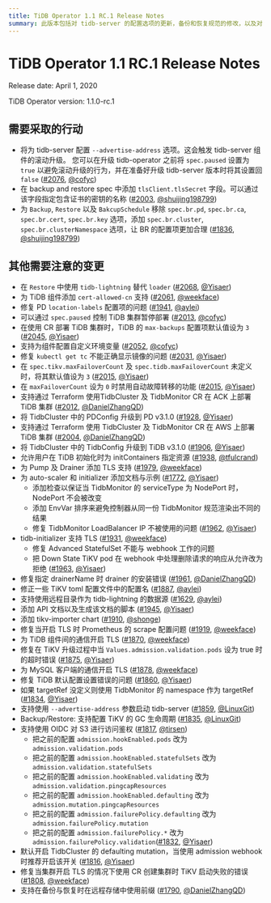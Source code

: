 ```yaml
---
title: TiDB Operator 1.1 RC.1 Release Notes
summary: 此版本包括对 tidb-server 的配置选项的更新，备份和恢复规范的修改，以及对 TiDB 组件的一些修复和改进。还支持通过 Terraform 在 AWS 和 ACK 上部署 TiDB 集群，并添加了一些新的功能和文档。
---
```


# TiDB Operator 1.1 RC.1 Release Notes

Release date: April 1, 2020

TiDB Operator version: 1.1.0-rc.1

## 需要采取的行动

- 将为 tidb-server 配置 `--advertise-address` 选项。这会触发 tidb-server 组件的滚动升级。 您可以在升级 tidb-operator 之前将 `spec.paused` 设置为 `true` 以避免滚动升级的行为，并在准备好升级 tidb-server 版本时将其设置回 `false` ([#2076](https://github.com/pingcap/tidb-operator/pull/2076), [@cofyc](https://github.com/cofyc))
- 在 backup and restore spec 中添加 `tlsClient.tlsSecret` 字段。可以通过该字段指定包含证书的密钥的名称 ([#2003](https://github.com/pingcap/tidb-operator/pull/2003), [@shuijing198799](https://github.com/shuijing198799))
- 为 `Backup`, `Restore` 以及 `BakcupSchedule` 移除 `spec.br.pd`, `spec.br.ca`, `spec.br.cert`, `spec.br.key` 选项，添加 `spec.br.cluster`, `spec.br.clusterNamespace` 选项，让 BR 的配置项更加合理 ([#1836](https://github.com/pingcap/tidb-operator/pull/1836), [@shuijing198799](https://github.com/shuijing198799))

## 其他需要注意的变更

- 在 `Restore` 中使用 `tidb-lightning` 替代 `loader` ([#2068](https://github.com/pingcap/tidb-operator/pull/2068), [@Yisaer](https://github.com/Yisaer))
- 为 TiDB 组件添加 `cert-allowed-cn` 支持 ([#2061](https://github.com/pingcap/tidb-operator/pull/2061), [@weekface](https://github.com/weekface))
- 修复 PD `location-labels` 配置项的问题 ([#1941](https://github.com/pingcap/tidb-operator/pull/1941), [@aylei](https://github.com/aylei))
- 可以通过 `spec.paused` 控制 TiDB 集群暂停部署 ([#2013](https://github.com/pingcap/tidb-operator/pull/2013), [@cofyc](https://github.com/cofyc))
- 在使用 CR 部署 TiDB 集群时，TiDB 的 `max-backups` 配置项默认值设为 `3` ([#2045](https://github.com/pingcap/tidb-operator/pull/2045), [@Yisaer](https://github.com/Yisaer))
- 支持为组件配置自定义环境变量  ([#2052](https://github.com/pingcap/tidb-operator/pull/2052), [@cofyc](https://github.com/cofyc))
- 修复 `kubectl get tc` 不能正确显示镜像的问题 ([#2031](https://github.com/pingcap/tidb-operator/pull/2031), [@Yisaer](https://github.com/Yisaer))
- 在 `spec.tikv.maxFailoverCount` 及 `spec.tidb.maxFailoverCount` 未定义时，将其默认值设为 `3` ([#2015](https://github.com/pingcap/tidb-operator/pull/2015), [@Yisaer](https://github.com/Yisaer))
- 在 `maxFailoverCount` 设为 `0` 时禁用自动故障转移的功能  ([#2015](https://github.com/pingcap/tidb-operator/pull/2015), [@Yisaer](https://github.com/Yisaer))
- 支持通过 Terraform 使用TidbCluster 及 TidbMonitor CR 在 ACK 上部署 TiDB 集群  ([#2012](https://github.com/pingcap/tidb-operator/pull/2012), [@DanielZhangQD](https://github.com/DanielZhangQD))
- 将 TidbCluster 中的 PDConfig 升级到 PD v3.1.0 ([#1928](https://github.com/pingcap/tidb-operator/pull/1928), [@Yisaer](https://github.com/Yisaer))
- 支持通过 Terraform 使用 TidbCluster 及 TidbMonitor CR 在 AWS 上部署 TiDB 集群 ([#2004](https://github.com/pingcap/tidb-operator/pull/2004), [@DanielZhangQD](https://github.com/DanielZhangQD))
- 将 TidbCluster 中的 TidbConfig 升级到 TiDB v3.1.0 ([#1906](https://github.com/pingcap/tidb-operator/pull/1906), [@Yisaer](https://github.com/Yisaer))
- 允许用户在 TiDB 初始化时为 initContainers 指定资源 ([#1938](https://github.com/pingcap/tidb-operator/pull/1938), [@tfulcrand](https://github.com/tfulcrand))
- 为 Pump 及 Drainer 添加 TLS 支持 ([#1979](https://github.com/pingcap/tidb-operator/pull/1979), [@weekface](https://github.com/weekface))
- 为 auto-scaler 和 initializer 添加文档与示例 ([#1772](https://github.com/pingcap/tidb-operator/pull/1772), [@Yisaer](https://github.com/Yisaer))
    - 添加检查以保证当 TidbMonitor 的 serviceType 为 NodePort 时，NodePort 不会被改变
    - 添加 EnvVar 排序来避免控制器从同一份 TidbMonitor 规范渲染出不同的结果
    - 修复 TidbMonitor LoadBalancer IP 不被使用的问题 ([#1962](https://github.com/pingcap/tidb-operator/pull/1962), [@Yisaer](https://github.com/Yisaer))
- tidb-initializer 支持 TLS ([#1931](https://github.com/pingcap/tidb-operator/pull/1931), [@weekface](https://github.com/weekface))
    - 修复 Advanced StatefulSet 不能与 webhook 工作的问题
    - 把 Down State TiKV pod 在 webhook 中处理删除请求的响应从允许改为拒绝 ([#1963](https://github.com/pingcap/tidb-operator/pull/1963), [@Yisaer](https://github.com/Yisaer))
- 修复指定 drainerName 时 drainer 的安装错误 ([#1961](https://github.com/pingcap/tidb-operator/pull/1961), [@DanielZhangQD](https://github.com/DanielZhangQD))
- 修正一些 TiKV toml 配置文件中的配置名 ([#1887](https://github.com/pingcap/tidb-operator/pull/1887), [@aylei](https://github.com/aylei))
- 支持使用远程目录作为 tidb-lightning 的数据源 ([#1629](https://github.com/pingcap/tidb-operator/pull/1629), [@aylei](https://github.com/aylei))
- 添加 API 文档以及生成该文档的脚本 ([#1945](https://github.com/pingcap/tidb-operator/pull/1945), [@Yisaer](https://github.com/Yisaer))
- 添加 tikv-importer chart ([#1910](https://github.com/pingcap/tidb-operator/pull/1910), [@shonge](https://github.com/shonge))
- 修复当开启 TLS 时 Prometheus 的 scrape 配置问题 ([#1919](https://github.com/pingcap/tidb-operator/pull/1919), [@weekface](https://github.com/weekface))
- 为 TiDB 组件间的通信开启 TLS ([#1870](https://github.com/pingcap/tidb-operator/pull/1870), [@weekface](https://github.com/weekface))
- 修复在 TiKV 升级过程中当 `Values.admission.validation.pods` 设为 true 时的超时错误 ([#1875](https://github.com/pingcap/tidb-operator/pull/1875), [@Yisaer](https://github.com/Yisaer))
- 为 MySQL 客户端的通信开启 TLS ([#1878](https://github.com/pingcap/tidb-operator/pull/1878), [@weekface](https://github.com/weekface))
- 修复 TiDB 默认配置设置错误的问题 ([#1860](https://github.com/pingcap/tidb-operator/pull/1860), [@Yisaer](https://github.com/Yisaer))
- 如果 targetRef 没定义则使用 TidbMonitor 的 namespace 作为 targetRef ([#1834](https://github.com/pingcap/tidb-operator/pull/1834), [@Yisaer](https://github.com/Yisaer))
- 支持使用 `--advertise-address` 参数启动 tidb-server ([#1859](https://github.com/pingcap/tidb-operator/pull/1859), [@LinuxGit](https://github.com/LinuxGit))
- Backup/Restore: 支持配置 TiKV 的 GC 生命周期 ([#1835](https://github.com/pingcap/tidb-operator/pull/1835), [@LinuxGit](https://github.com/LinuxGit))
- 支持使用 OIDC 对 S3 进行访问鉴权 ([#1817](https://github.com/pingcap/tidb-operator/pull/1817), [@tirsen](https://github.com/tirsen))
    - 把之前的配置 `admission.hookEnabled.pods` 改为 `admission.validation.pods`
    - 把之前的配置 `admission.hookEnabled.statefulSets` 改为 `admission.validation.statefulSets`
    - 把之前的配置 `admission.hookEnabled.validating` 改为 `admission.validation.pingcapResources`
    - 把之前的配置 `admission.hookEnabled.defaulting` 改为 `admission.mutation.pingcapResources`
    - 把之前的配置 `admission.failurePolicy.defaulting` 改为 `admission.failurePolicy.mutation`
    - 把之前的配置 `admission.failurePolicy.*` 改为 `admission.failurePolicy.validation`([#1832](https://github.com/pingcap/tidb-operator/pull/1832), [@Yisaer](https://github.com/Yisaer))
- 默认开启 TidbCluster 的 defaulting mutation，当使用 admission webhook 时推荐开启该开关 ([#1816](https://github.com/pingcap/tidb-operator/pull/1816), [@Yisaer](https://github.com/Yisaer))
- 修复当集群开启 TLS 的情况下使用 CR 创建集群时 TiKV 启动失败的错误 ([#1808](https://github.com/pingcap/tidb-operator/pull/1808), [@weekface](https://github.com/weekface))
- 支持在备份与恢复时在远程存储中使用前缀 ([#1790](https://github.com/pingcap/tidb-operator/pull/1790), [@DanielZhangQD](https://github.com/DanielZhangQD))
